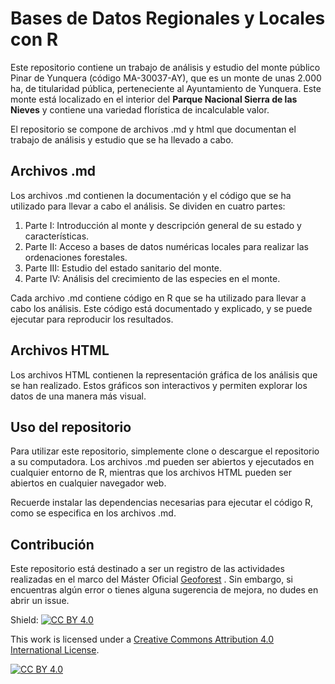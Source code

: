 # Bases de Datos Regionales y Locales con R

Este repositorio contiene un trabajo de análisis y estudio del monte público Pinar de Yunquera (código MA-30037-AY), que es un monte de unas 2.000 ha, de titularidad pública, perteneciente al Ayuntamiento de Yunquera. Este monte está localizado en el interior del **Parque Nacional Sierra de las Nieves** y contiene una variedad florística de incalculable valor.

El repositorio se compone de archivos .md y html que documentan el trabajo de análisis y estudio que se ha llevado a cabo.

## Archivos .md
Los archivos .md contienen la documentación y el código que se ha utilizado para llevar a cabo el análisis. Se dividen en cuatro partes:

1. Parte I: Introducción al monte y descripción general de su estado y características.
2. Parte II: Acceso a bases de datos numéricas locales para realizar las ordenaciones forestales.
3. Parte III: Estudio del estado sanitario del monte.
4. Parte IV: Análisis del crecimiento de las especies en el monte.

Cada archivo .md contiene código en R que se ha utilizado para llevar a cabo los análisis. Este código está documentado y explicado, y se puede ejecutar para reproducir los resultados.

## Archivos HTML
Los archivos HTML contienen la representación gráfica de los análisis que se han realizado. Estos gráficos son interactivos y permiten explorar los datos de una manera más visual.

## Uso del repositorio
Para utilizar este repositorio, simplemente clone o descargue el repositorio a su computadora. Los archivos .md pueden ser abiertos y ejecutados en cualquier entorno de R, mientras que los archivos HTML pueden ser abiertos en cualquier navegador web.

Recuerde instalar las dependencias necesarias para ejecutar el código R, como se especifica en los archivos .md.

## Contribución
Este repositorio está destinado a ser un registro de las actividades realizadas en el marco del Máster Oficial [Geoforest](https://mastergeoforest.es/) . Sin embargo, si encuentras algún error o tienes alguna sugerencia de mejora, no dudes en abrir un issue.

Shield: [![CC BY 4.0][cc-by-shield]][cc-by]

This work is licensed under a
[Creative Commons Attribution 4.0 International License][cc-by].

[![CC BY 4.0][cc-by-image]][cc-by]

[cc-by]: http://creativecommons.org/licenses/by/4.0/
[cc-by-image]: https://i.creativecommons.org/l/by/4.0/88x31.png
[cc-by-shield]: https://img.shields.io/badge/License-CC%20BY%204.0-lightgrey.svg
